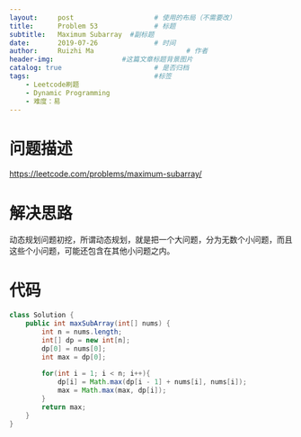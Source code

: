 ```yaml
---
layout:     post   				    # 使用的布局（不需要改）
title:      Problem 53  			# 标题 
subtitle:   Maximum Subarray  #副标题
date:       2019-07-26				# 时间
author:     Ruizhi Ma 						# 作者
header-img:              	#这篇文章标题背景图片
catalog: true 						# 是否归档
tags:								#标签
    - Leetcode刷题
    - Dynamic Programming
    - 难度：易
---
```

# 问题描述
https://leetcode.com/problems/maximum-subarray/

# 解决思路
动态规划问题初挖，所谓动态规划，就是把一个大问题，分为无数个小问题，而且这些个小问题，可能还包含在其他小问题之内。

# 代码
```java
class Solution {
    public int maxSubArray(int[] nums) {
        int n = nums.length;
        int[] dp = new int[n];
        dp[0] = nums[0];
        int max = dp[0];
        
        for(int i = 1; i < n; i++){
            dp[i] = Math.max(dp[i - 1] + nums[i], nums[i]);
            max = Math.max(max, dp[i]);
        } 
        return max; 
    }
}

```